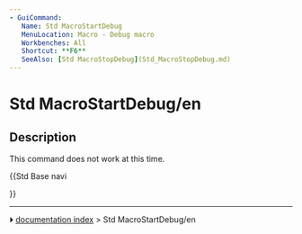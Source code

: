 ```yaml
---
- GuiCommand:
   Name: Std MacroStartDebug
   MenuLocation: Macro - Debug macro
   Workbenches: All
   Shortcut: **F6**
   SeeAlso: [Std MacroStopDebug](Std_MacroStopDebug.md)
---
```


# Std MacroStartDebug/en

## Description

This command does not work at this time.





{{Std Base navi

}}



---
⏵ [documentation index](../README.md) > Std MacroStartDebug/en
